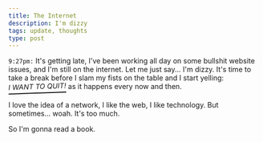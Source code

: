 ```yaml
---
title: The Internet
description: I'm dizzy
tags: update, thoughts
type: post
---
```


`9:27pm:` It's getting late, I've been working all day on some bullshit website issues, and I'm still on the internet. Let me just say... I'm dizzy. It's time to take a break before I slam my fists on the table and I start yelling: <span style="display: inline-block; padding-bottom: 0.25rem; font-style: italic; border-bottom: 2px solid currentColor; transform: rotate(-2deg);">I WANT TO QUIT!</span> as it happens every now and then.

I love the idea of a network, I like the web, I like technology. But sometimes... woah. It's too much.

So I'm gonna read a book.

